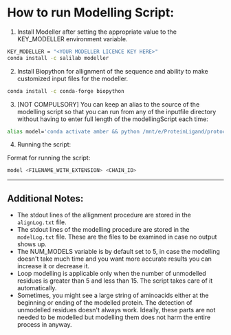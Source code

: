 # How to run Modelling Script:


1. Install Modeller after setting the appropriate value to the KEY_MODELLER 
environment variable.

```bash
KEY_MODELLER = "<YOUR MODELLER LICENCE KEY HERE>"
conda install -c salilab modeller
```

2. Install Biopython for allignment of the sequence and ability to make customized
input files for the modeller.

```bash
conda install -c conda-forge biopython
```

3. [NOT COMPULSORY] You can keep an alias to the source of the modelling script
so that you can run from any of the inputfile directory without having to enter
full length of the modellingScript each time:

```bash
alias model='conda activate amber && python /mnt/e/ProteinLigand/protocol/ModellingScript.py'
```

4. Running the script:

Format for running the script:

```bash
model <FILENAME_WITH_EXTENSION> <CHAIN_ID>
```

---

## Additional Notes:

- The stdout lines of the allignment procedure are stored in the `alignLog.txt` 
file.
- The stdout lines of the modelling procedure are stored in the  `modelLog.txt` 
file. These are the files to be examined in case no output shows up.
- The NUM_MODELS variable is by default set to 5, in case the modelling doesn't
take much time and you want more accurate results you can increase it or 
decrease it.
- Loop modelling is applicable only when the number of unmodelled residues is 
greater than 5 and less than 15. The script takes care of it automatically.
- Sometimes, you might see a large string of aminoacids either at the 
beginning or ending of the modelled protein. The detection of unmodelled residues 
doesn't always work. Ideally, these parts are not needed to be modelled but 
modelling them does not harm the entire process in anyway.


